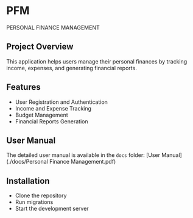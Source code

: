 # PFM
PERSONAL FINANCE MANAGEMENT
## Project Overview
This application helps users manage their personal finances by tracking income, expenses, and generating financial reports.

## Features
- User Registration and Authentication
- Income and Expense Tracking
- Budget Management
- Financial Reports Generation

## User Manual
The detailed user manual is available in the `docs` folder:
[User Manual](./docs/Personal Finance Management.pdf)

## Installation
- Clone the repository
- Run migrations
- Start the development server
